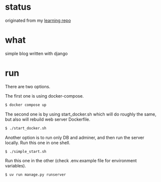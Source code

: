 # status
originated from my [learning repo]

# what
simple blog written with django

# run
There are two options.

The first one is using docker-compose.
```bash
$ docker compose up
```
The second one is by using start_docker.sh which will do roughly the same, but
also will rebuild web server Dockerfile.
```bash
$ ./start_docker.sh
```

Another option is to run only DB and adminer, and then run the server locally.
Run this one in one shell.
```bash
$ ./simple_start.sh
```
Run this one in the other (check .env.example file for environment variables).
```bash
$ uv run manage.py runserver
```

[learning repo]: https://github.com/juliancoffee/tree/main/django-blog
